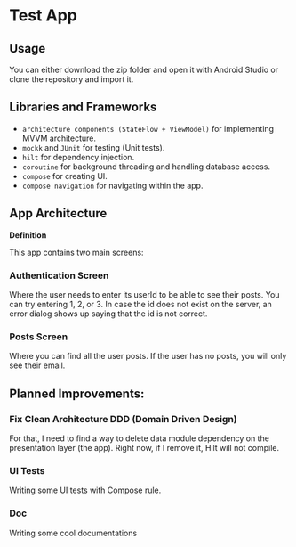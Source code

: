 # Test App

## Usage 

You can either download the zip folder and open it with Android Studio or clone the repository and import it.


## Libraries and Frameworks

- `architecture components (StateFlow + ViewModel)` for implementing MVVM architecture.
- `mockk` and `JUnit` for testing (Unit tests).
- `hilt` for dependency injection.
- `coroutine` for background threading and handling database access.
- `compose` for creating UI.
- `compose navigation` for navigating within the app.


## App Architecture
**Definition**

This app contains two main screens:


### Authentication Screen

Where the user needs to enter its userId to be able to see their posts. You can try entering 1, 2, or 3. In case the id does not exist on the server, an error dialog shows up saying that the id is not correct.


### Posts Screen

Where you can find all the user posts. If the user has no posts, you will only see their email.


## Planned Improvements: 

### Fix Clean Architecture DDD (Domain Driven Design)

For that, I need to find a way to delete data module dependency on the presentation layer (the app). Right now, if I remove it, Hilt will not compile.

### UI Tests

Writing some UI tests with Compose rule.

### Doc

Writing some cool documentations

